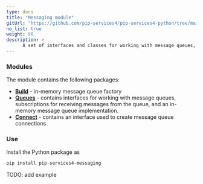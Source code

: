 ```yaml
---
type: docs
title: "Messaging module"
gitUrl: "https://github.com/pip-services4/pip-services4-python/tree/main/pip-services4-logic-python"
no_list: true
weight: 90
description: > 
      A set of interfaces and classes for working with message queues, as well as an in-memory message queue implementation. 
---
```


### Modules

The module contains the following packages:

- [**Build**](build) - in-memory message queue factory
- [**Queues**](queues) - contains interfaces for working with message queues, subscriptions for receiving messages from the queue, and an in-memory message queue implementation.
- [**Connect**](connect) - contains an interface used to create message queue connections

### Use

Install the Python package as
```bash
pip install pip-services4-messaging
```

TODO: add example


